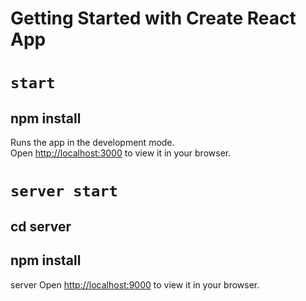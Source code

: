 # Getting Started with Create React App

# `start`
## npm install 
Runs the app in the development mode.\
Open [http://localhost:3000](http://localhost:3000) to view it in your browser.


# `server start`
## cd server
## npm install 
server Open [http://localhost:9000](http://localhost:9000) to view it in your browser.

